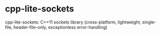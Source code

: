 # cpp-lite-sockets
cpp-lite-sockets: C++11 sockets library (cross-platform, lightweight, single-file, header-file-only, exceptionless error-handling)

